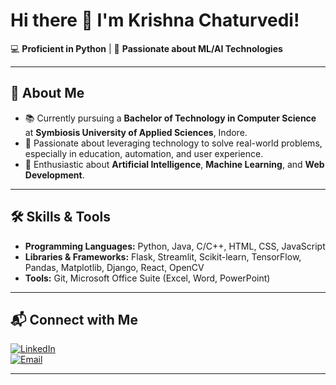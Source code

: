 # Hi there 👋 I'm Krishna Chaturvedi!

💻 **Proficient in Python** | 🤖 **Passionate about ML/AI Technologies**

---

## 🚀 About Me
- 📚 Currently pursuing a **Bachelor of Technology in Computer Science** at **Symbiosis University of Applied Sciences**, Indore.
- 🔭 Passionate about leveraging technology to solve real-world problems, especially in education, automation, and user experience.
- 🤖 Enthusiastic about **Artificial Intelligence**, **Machine Learning**, and **Web Development**.

---

## 🛠️ Skills & Tools
- **Programming Languages:** Python, Java, C/C++, HTML, CSS, JavaScript  
- **Libraries & Frameworks:** Flask, Streamlit, Scikit-learn, TensorFlow, Pandas, Matplotlib, Django, React, OpenCV  
- **Tools:** Git, Microsoft Office Suite (Excel, Word, PowerPoint)  

---

## 📬 Connect with Me
[![LinkedIn](https://img.shields.io/badge/LinkedIn-blue?style=flat-square&logo=linkedin&logoColor=white)](https://www.linkedin.com/in/krishna-chaturvedi-657051227/)  
[![Email](https://img.shields.io/badge/Email-D14836?style=flat-square&logo=gmail&logoColor=white)](mailto:krishnachaturvedi023@gmail.com)  

---


